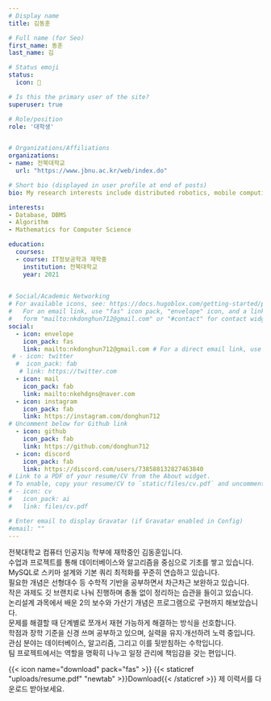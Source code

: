```yaml
---
# Display name
title: 김동훈

# Full name (for Seo)
first_name: 동훈
last_name: 김

# Status emoji
status:
  icon: 🍴

# Is this the primary user of the site?
superuser: true

# Role/position
role: '대학생'


# Organizations/Affiliations
organizations:
- name: 전북대학교
  url: "https://www.jbnu.ac.kr/web/index.do"

# Short bio (displayed in user profile at end of posts)
bio: My research interests include distributed robotics, mobile computing and programmable matter.

interests:
- Database, DBMS
- Algorithm
- Mathematics for Computer Science

education:
  courses:
  - course: IT정보공학과 재학중
    institution: 전북대학교
    year: 2021
  

# Social/Academic Networking
# For available icons, see: https://docs.hugoblox.com/getting-started/page-builder/#icons
#   For an email link, use "fas" icon pack, "envelope" icon, and a link in the
#   form "mailto:nkdonghun712@gmail.com" or "#contact" for contact widget.
social:
  - icon: envelope
    icon_pack: fas
    link: mailto:nkdonghun712@gmail.com # For a direct email link, use "mailto:nkdonghun712@gmail.com".
 # - icon: twitter
  #  icon_pack: fab
   # link: https://twitter.com
  - icon: mail
    icon_pack: fab
    link: mailto:nkehdgns@naver.com  
  - icon: instagram
    icon_pack: fab
    link: https://instagram.com/donghun712
# Uncomment below for Github link
  - icon: github
    icon_pack: fab
    link: https://github.com/donghun712
  - icon: discord
    icon_pack: fab
    link: https://discord.com/users/738588132827463840
# Link to a PDF of your resume/CV from the About widget.
# To enable, copy your resume/CV to `static/files/cv.pdf` and uncomment the lines below.
# - icon: cv
#   icon_pack: ai
#   link: files/cv.pdf

# Enter email to display Gravatar (if Gravatar enabled in Config)
#email: ""
---
```


전북대학교 컴퓨터 인공지능 학부에 재학중인 김동훈입니다.  
수업과 프로젝트를 통해 데이터베이스와 알고리즘을 중심으로 기초를 쌓고 있습니다.  
MySQL로 스키마 설계와 기본 쿼리 최적화를 꾸준히 연습하고 있습니다.  
필요한 개념은 선형대수 등 수학적 기반을 공부하면서 차근차근 보완하고 있습니다.  
작은 과제도 깃 브랜치로 나눠 진행하며 충돌 없이 정리하는 습관을 들이고 있습니다.  
논리설계 과목에서 배운 2의 보수와 가산기 개념은 프로그램으로 구현까지 해보았습니다.  
문제를 해결할 때 단계별로 쪼개서 재현 가능하게 해결하는 방식을 선호합니다.  
학점과 장학 기준을 신경 쓰며 공부하고 있으며, 실력을 유지·개선하려 노력 중입니다.  
관심 분야는 데이터베이스, 알고리즘, 그리고 이를 뒷받침하는 수학입니다.  
팀 프로젝트에서는 역할을 명확히 나누고 일정 관리에 책임감을 갖는 편입니다.

{{< icon name="download" pack="fas" >}} {{< staticref "uploads/resume.pdf" "newtab" >}}Download{{< /staticref >}} 제 이력서를 다운로드 받아보세요.
